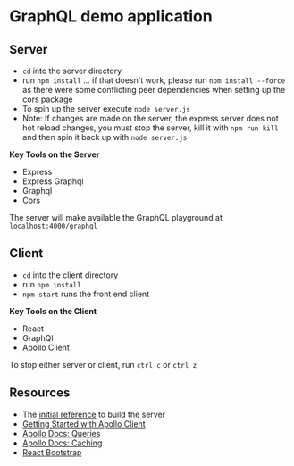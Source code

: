 # GraphQL demo application

## Server
- `cd` into the server directory
- run `npm install` ... if that doesn't work, please run `npm install --force` as there were some conflicting peer dependencies when setting up the cors package
- To spin up the server execute `node server.js`
- Note: If changes are made on the server, the express server does not hot reload changes, you must stop the server, kill it with `npm run kill` and then spin it back up with `node server.js`

**Key Tools on the Server**
- Express
- Express Graphql
- Graphql
- Cors

The server will make available the GraphQL playground at `localhost:4000/graphql`

## Client
- `cd` into the client directory
- run `npm install`
- `npm start` runs the front end client

**Key Tools on the Client**
- React
- GraphQl
- Apollo Client


To stop either server or client, run `ctrl c` or `ctrl z`



## Resources
- The [initial reference](https://medium.com/codingthesmartway-com-blog/creating-a-graphql-server-with-node-js-and-express-f6dddc5320e1) to build the server
- [Getting Started with Apollo Client](https://www.apollographql.com/docs/react/get-started/)
- [Apollo Docs: Queries](https://www.apollographql.com/docs/react/data/queries/)
- [Apollo Docs: Caching](https://www.apollographql.com/docs/react/caching/advanced-topics/)
- [React Bootstrap](https://react-bootstrap.github.io/getting-started/introduction/)